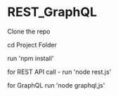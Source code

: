 # REST_GraphQL

Clone the repo

cd Project Folder

run 'npm install'

for REST API call - run 'node rest.js'

for GraphQL run 'node graphql,js'
